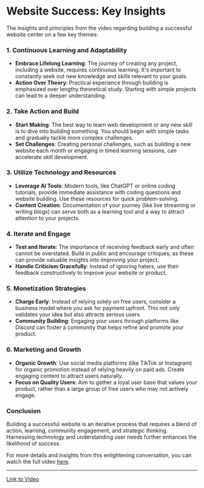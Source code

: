 # Website Success: Key Insights

The insights and principles from the video regarding building a successful website center on a few key themes:

### 1. Continuous Learning and Adaptability
- **Embrace Lifelong Learning**: The journey of creating any project, including a website, requires continuous learning. It's important to constantly seek out new knowledge and skills relevant to your goals.
- **Action Over Theory**: Practical experience through building is emphasized over lengthy theoretical study. Starting with simple projects can lead to a deeper understanding.

### 2. Take Action and Build
- **Start Making**: The best way to learn web development or any new skill is to dive into building something. You should begin with simple tasks and gradually tackle more complex challenges.
- **Set Challenges**: Creating personal challenges, such as building a new website each month or engaging in timed learning sessions, can accelerate skill development.

### 3. Utilize Technology and Resources
- **Leverage AI Tools**: Modern tools, like ChatGPT or online coding tutorials, provide immediate assistance with coding questions and website building. Use these resources for quick problem-solving.
- **Content Creation**: Documentation of your journey (like live streaming or writing blogs) can serve both as a learning tool and a way to attract attention to your projects.

### 4. Iterate and Engage
- **Test and Iterate**: The importance of receiving feedback early and often cannot be overstated. Build in public and encourage critiques, as these can provide valuable insights into improving your project.
- **Handle Criticism Gracefully**: Instead of ignoring haters, use their feedback constructively to improve your website or product.

### 5. Monetization Strategies
- **Charge Early**: Instead of relying solely on free users, consider a business model where you ask for payment upfront. This not only validates your idea but also attracts serious users.
- **Community Building**: Engaging your users through platforms like Discord can foster a community that helps refine and promote your product.

### 6. Marketing and Growth
- **Organic Growth**: Use social media platforms (like TikTok or Instagram) for organic promotion instead of relying heavily on paid ads. Create engaging content to attract users naturally.
- **Focus on Quality Users**: Aim to gather a loyal user base that values your product, rather than a large group of free users who may not actively engage.

### Conclusion
Building a successful website is an iterative process that requires a blend of action, learning, community engagement, and strategic thinking. Harnessing technology and understanding user needs further enhances the likelihood of success.

For more details and insights from this enlightening conversation, you can watch the full video [here](https://youtu.be/dq3j-NTqJX4?si=QaoBOrOF9JlOfojx).

---

[Link to Video](https://youtu.be/dq3j-NTqJX4?si=QaoBOrOF9JlOfojx)